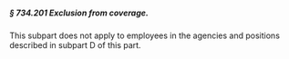 ##### § 734.201 Exclusion from coverage. #####

This subpart does not apply to employees in the agencies and positions described in subpart D of this part.